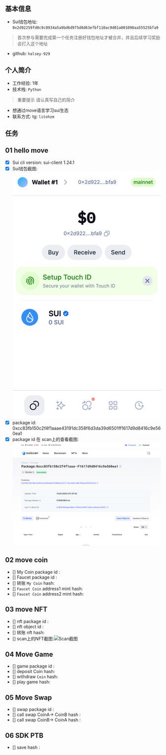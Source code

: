 ## 基本信息
- Sui钱包地址: `0x2d92259fd0c9c8934a5a9bd6d975d8d63efbf110ac9d01a001098aa55525bfa9`
> 首次参与需要完成第一个任务注册好钱包地址才被合并，并且后续学习奖励会打入这个地址
- github: `halsey-929`

## 个人简介
- 工作经验: 1年
- 技术栈: `Python`
> 重要提示 请认真写自己的简介
- 想通过move语言学习sui生态
- 联系方式: tg: `litohzm` 

## 任务

##   01 hello move  
- [x] Sui cli version: sui-client 1.24.1
- [x] Sui钱包截图: ![Sui钱包截图](image/0.png)
- [x] package id:  0xcc83fb150c2f4f1aaae43191dc358f6d3da39d6501ff1617d9d8416c9e560ea1
- [x] package id 在 scan上的查看截图:![Scan截图](image/1.png)

##   02 move coin
- [] My Coin package id : 
- [] Faucet package id : 
- [] 转账 `My Coin` hash:
- [] `Faucet Coin` address1 mint hash:
- [] `Faucet Coin` address2 mint hash:

##   03 move NFT
- [] nft package id :
- [] nft object id : 
- [] 转账 nft  hash:
- [] scan上的NFT截图:![Scan截图](./images/你的图片地址)

##   04 Move Game
- [] game package id :
- [] deposit Coin hash:
- [] withdraw `Coin` hash:
- [] play game hash:

##   05 Move Swap
- [] swap package id :
- [] call swap CoinA-> CoinB  hash :
- [] call swap CoinB-> CoinA  hash :

##   06 SDK PTB
- [] save hash :
